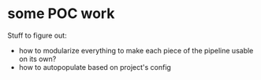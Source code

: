 # some POC work

Stuff to figure out:
- how to modularize everything to make each piece of the pipeline usable on its own?
- how to autopopulate based on project's config

